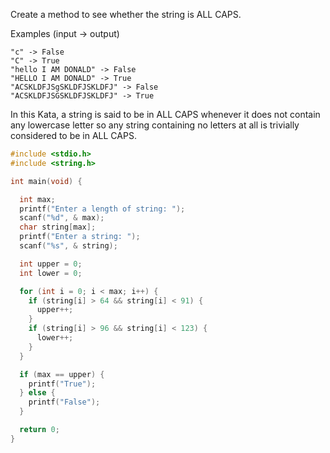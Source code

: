 Create a method to see whether the string is ALL CAPS.

Examples (input -> output)
```
"c" -> False
"C" -> True
"hello I AM DONALD" -> False
"HELLO I AM DONALD" -> True
"ACSKLDFJSgSKLDFJSKLDFJ" -> False
"ACSKLDFJSGSKLDFJSKLDFJ" -> True
```
In this Kata, a string is said to be in ALL CAPS whenever it does not contain any lowercase letter so any string containing no letters at all is 
trivially considered to be in ALL CAPS.

```C
#include <stdio.h>
#include <string.h>

int main(void) {

  int max;
  printf("Enter a length of string: ");
  scanf("%d", & max);
  char string[max];
  printf("Enter a string: ");
  scanf("%s", & string);

  int upper = 0;
  int lower = 0;

  for (int i = 0; i < max; i++) {
    if (string[i] > 64 && string[i] < 91) {
      upper++;
    }
    if (string[i] > 96 && string[i] < 123) {
      lower++;
    }
  }

  if (max == upper) {
    printf("True");
  } else {
    printf("False");
  }

  return 0;
}
```
